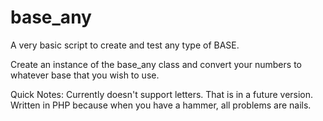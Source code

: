 # base_any
A very basic script to create and test any type of BASE.

Create an instance of the base_any class and convert your numbers to whatever base that you wish to use.

Quick Notes:
Currently doesn't support letters. That is in a future version.
Written in PHP because when you have a hammer, all problems are nails.
